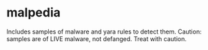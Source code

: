 # malpedia
Includes samples of malware and yara rules to detect them.
Caution: samples are of LIVE malware, not defanged. Treat with caution.
